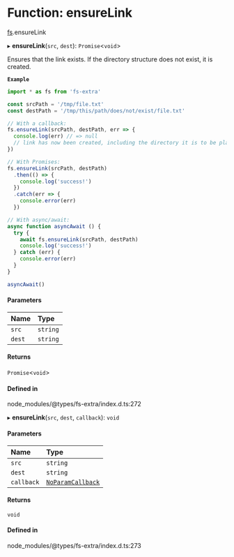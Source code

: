 # Function: ensureLink

[fs](../modules/fs.md).ensureLink

▸ **ensureLink**(`src`, `dest`): `Promise`<`void`\>

Ensures that the link exists. If the directory structure does not exist, it is created.

**`Example`**

```ts
import * as fs from 'fs-extra'

const srcPath = '/tmp/file.txt'
const destPath = '/tmp/this/path/does/not/exist/file.txt'

// With a callback:
fs.ensureLink(srcPath, destPath, err => {
  console.log(err) // => null
  // link has now been created, including the directory it is to be placed in
})

// With Promises:
fs.ensureLink(srcPath, destPath)
  .then(() => {
    console.log('success!')
  })
  .catch(err => {
    console.error(err)
  })

// With async/await:
async function asyncAwait () {
  try {
    await fs.ensureLink(srcPath, destPath)
    console.log('success!')
  } catch (err) {
    console.error(err)
  }
}

asyncAwait()
```

#### Parameters

| Name | Type |
| :------ | :------ |
| `src` | `string` |
| `dest` | `string` |

#### Returns

`Promise`<`void`\>

#### Defined in

node_modules/@types/fs-extra/index.d.ts:272

▸ **ensureLink**(`src`, `dest`, `callback`): `void`

#### Parameters

| Name | Type |
| :------ | :------ |
| `src` | `string` |
| `dest` | `string` |
| `callback` | [`NoParamCallback`](../types/fs.NoParamCallback.md) |

#### Returns

`void`

#### Defined in

node_modules/@types/fs-extra/index.d.ts:273
